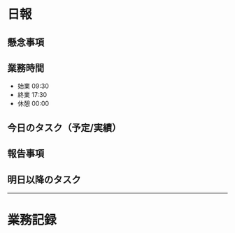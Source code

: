 # 日報

## 懸念事項

## 業務時間
- 始業 09:30
- 終業 17:30
- 休憩 00:00

## 今日のタスク（予定/実績）

## 報告事項

## 明日以降のタスク

----

# 業務記録
